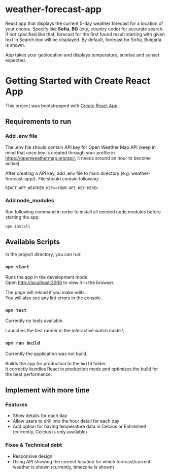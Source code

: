 # weather-forecast-app
React app that displays the current 5-day weather forecast for a location of your choice. Specify like **Sofia, BG** (city, country code) for accurate search. If not specified like that, forecast for the first found result starting with given text in Search box will be displayed.
By default, forecast for Sofia, Bulgaria is shown.

App takes your geolocation and displays temperature, sunrise and sunset expected.


# Getting Started with Create React App

This project was bootstrapped with [Create React App](https://github.com/facebook/create-react-app).

## Requirements to run

### Add .env file

The .env file should contain API key for Open Weather Map API (keep in mind that once key is created through your profile in https://openweathermap.org/api/, it needs around an hour to become active).

After creating a API key, add .env file to main directory (e.g. weather-forecast-app/).
File should contain following:

```
REACT_APP_WEATHER_KEY=<YOUR-API-KEY-HERE>
```

### Add node_modules

Run following command in order to install all needed node modules before starting the app:

```
npm install
```


## Available Scripts

In the project directory, you can run:

### `npm start`

Runs the app in the development mode.\
Open [http://localhost:3000](http://localhost:3000) to view it in the browser.

The page will reload if you make edits.\
You will also see any lint errors in the console.

### `npm test`

Currently no tests available.

Launches the test runner in the interactive watch mode.\

### `npm run build`

Currently the application was not build.

Builds the app for production to the `build` folder.\
It correctly bundles React in production mode and optimizes the build for the best performance.


## Implement with more time
### Features
* Show details for each day
* Allow users to drill into the hour detail for each day
* Add option for having temperature data in Celcius or Fahrenheit (currently, Celcius is only available)

### Fixes & Technical debt
* Responsive design
* Using API showing the correct location for which forecast/current weather is shown (currently, timezone is shown)
